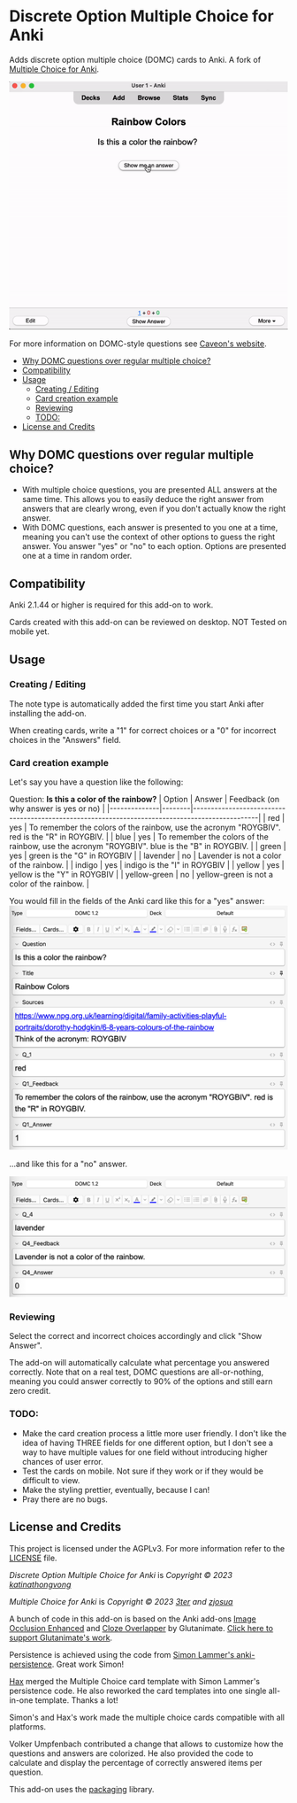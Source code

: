 <!-- omit in toc -->
# Discrete Option Multiple Choice for Anki

Adds discrete option multiple choice (DOMC) cards to Anki. A fork of [Multiple Choice for Anki](https://ankiweb.net/shared/info/1566095810).

![Alt text](gif.gif)

For more information on DOMC-style questions see [Caveon's website](https://domc.caveon.com/home).


- [Why DOMC questions over regular multiple choice?](#why-domc-questions-over-regular-multiple-choice)
- [Compatibility](#compatibility)
- [Usage](#usage)
  - [Creating / Editing](#creating--editing)
  - [Card creation example](#card-creation-example)
  - [Reviewing](#reviewing)
  - [TODO:](#todo)
- [License and Credits](#license-and-credits)

## Why DOMC questions over regular multiple choice? 
- With multiple choice questions, you are presented ALL answers at the same time. This allows you to easily deduce the right answer from answers that are clearly wrong, even if you don't actually know the right answer.
- With DOMC questions, each answer is presented to you one at a time, meaning you can't use the context of other options to guess the right answer. You answer "yes" or "no" to each option. Options are presented one at a time in random order.

## Compatibility

Anki 2.1.44 or higher is required for this add-on to work.

Cards created with this add-on can be reviewed on desktop. NOT Tested on mobile yet. 

## Usage

### Creating / Editing

The note type is automatically added the first time you start Anki after installing the add-on.

When creating cards, write a "1" for correct choices or a "0" for incorrect choices in the "Answers" field.

### Card creation example
Let's say you have a question like the following: 

Question: **Is this a color of the rainbow?**
| Option       | Answer | Feedback (on why answer is yes or no)                                                          |
|--------------|--------|------------------------------------------------------------------------------------------------|
| red          | yes    | To remember the colors of the rainbow, use the acronym "ROYGBIV". red is the "R" in ROYGBIV.   |
| blue         | yes    | To remember the colors of the rainbow, use the acronym "ROYGBIV". blue is the "B" in ROYGBIV.  |
| green        | yes    | green is the "G" in ROYGBIV                                                                    |
| lavender     | no     | Lavender is not a color of the rainbow.                                                        |
| indigo       | yes    | indigo is the "I" in ROYGBIV                                                                   |
| yellow       | yes    | yellow is the "Y" in ROYGBIV                                                                   |
| yellow-green | no     | yellow-green is not a color of the rainbow.                                                    |

You would fill in the fields of the Anki card like this for a "yes" answer: 
![Alt text](image.png)

...and like this for a "no" answer.

![Alt text](image-1.png)


### Reviewing
Select the correct and incorrect choices accordingly and click "Show Answer".

The add-on will automatically calculate what percentage you answered correctly. Note that on a real test, DOMC questions are all-or-nothing, meaning you could answer correctly to 90% of the options and still earn zero credit. 

### TODO:
- Make the card creation process a little more user friendly. I don't like the idea of having THREE fields for one different option, but I don't see a way to have multiple values for one field without introducing higher chances of user error.
- Test the cards on mobile. Not sure if they work or if they would be difficult to view. 
- Make the styling prettier, eventually, because I can!
- Pray there are no bugs.

## License and Credits

This project is licensed under the AGPLv3.
For more information refer to the [LICENSE](https://github.com/zjosua/anki-mc/blob/master/LICENSE) file.

*Discrete Option Multiple Choice for Anki* is *Copyright © 2023 [katinathongvong](https://github.com/katinathongvong)*

*Multiple Choice for Anki* is *Copyright © 2023 [3ter](https://github.com/3ter) and [zjosua](https://github.com/zjosua)*

A bunch of code in this add-on is based on the Anki add-ons [Image Occlusion Enhanced](https://github.com/glutanimate/image-occlusion-enhanced) and [Cloze Overlapper](https://github.com/glutanimate/cloze-overlapper) by Glutanimate.
[Click here to support Glutanimate's work](https://glutanimate.com/support-my-work/).

Persistence is achieved using the code from [Simon Lammer's anki-persistence](https://github.com/SimonLammer/anki-persistence).
Great work Simon!

[Hax](https://github.com/Schlauer-Hax) merged the Multiple Choice card template with Simon Lammer's persistence code.
He also reworked the card templates into one single all-in-one template.
Thanks a lot!

Simon's and Hax's work made the multiple choice cards compatible with all platforms.

Volker Umpfenbach contributed a change that allows to customize how the questions and answers are colorized.
He also provided the code to calculate and display the percentage of correctly answered items per question.

This add-on uses the [packaging](https://packaging.pypa.io/en/latest/) library.
